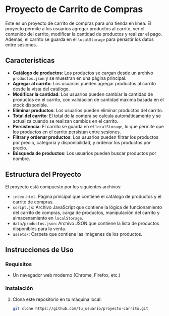 # Proyecto de Carrito de Compras

Este es un proyecto de carrito de compras para una tienda en línea. El proyecto permite a los usuarios agregar productos al carrito, ver el contenido del carrito, modificar la cantidad de productos y realizar el pago. Además, el carrito se guarda en el `localStorage` para persistir los datos entre sesiones.

## Características

- **Catálogo de productos**: Los productos se cargan desde un archivo `productos.json` y se muestran en una página principal.
- **Agregar al carrito**: Los usuarios pueden agregar productos al carrito desde la vista del catálogo.
- **Modificar la cantidad**: Los usuarios pueden cambiar la cantidad de productos en el carrito, con validación de cantidad máxima basada en el stock disponible.
- **Eliminar productos**: Los usuarios pueden eliminar productos del carrito.
- **Total del carrito**: El total de la compra se calcula automáticamente y se actualiza cuando se realizan cambios en el carrito.
- **Persistencia**: El carrito se guarda en el `localStorage`, lo que permite que los productos en el carrito persistan entre sesiones.
- **Filtrar y ordenar productos**: Los usuarios pueden filtrar los productos por precio, categoría y disponibilidad, y ordenar los productos por precio.
- **Búsqueda de productos**: Los usuarios pueden buscar productos por nombre.

## Estructura del Proyecto

El proyecto está compuesto por los siguientes archivos:

- `index.html`: Página principal que contiene el catálogo de productos y el carrito de compras.
- `script.js`: Archivo JavaScript que contiene la lógica de funcionamiento del carrito de compras, carga de productos, manipulación del carrito y almacenamiento en `localStorage`.
- `data/productos.json`: Archivo JSON que contiene la lista de productos disponibles para la venta.
- `assets/`: Carpeta que contiene las imágenes de los productos.

## Instrucciones de Uso

### Requisitos

- Un navegador web moderno (Chrome, Firefox, etc.)

### Instalación

1. Clona este repositorio en tu máquina local:

   ```bash
   git clone https://github.com/tu_usuario/proyecto-carrito.git
